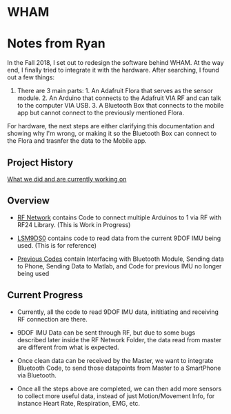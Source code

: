 # WHAM


# Notes from Ryan
In the Fall 2018, I set out to redesign the software behind WHAM. At the way end, I finally tried to integrate it with the hardware. After searching, I found out a few things:
1. There are 3 main parts: 
            1. An Adafruit Flora that serves as the sensor module.
            2. An Arduino that connects to the Adafruit VIA RF and can talk to the computer VIA USB.
            3. A Bluetooth Box that connects to the mobile app but cannot connect to the previously mentioned Flora. 

For hardware, the next steps are either clarifying this documentation and showing why I'm wrong, or making it so the Bluetooth Box can connect to the Flora and trasnfer the data to the Mobile app. 

## Project History
[What we did and are currently working on](https://github.com/qhdo1010/WHAM/tree/master/Previous%20Codes)


## Overview 
* [RF Network](https://github.com/qhdo1010/WHAM/tree/master/RF_Network) contains Code to connect multiple Arduinos to 1 via RF with RF24 Library. (This is Work in Progress)

* [LSM9DS0](https://github.com/qhdo1010/WHAM/tree/master/LSM9DS0) contains code to read data from the current 9DOF IMU being used. (This is for reference)

* [Previous Codes](https://github.com/qhdo1010/WHAM/tree/master/Previous%20Codes) contain Interfacing with Bluetooth Module, Sending data to Phone, Sending Data to Matlab, and Code for previous IMU no longer being used 

## Current Progress

* Currently, all the code to read 9DOF IMU data, inititiating and receiving RF connection are there.

* 9DOF IMU Data can be sent through RF, but due to some bugs described later inside the RF Network Folder, the data read from master are different from what is expected.

* Once clean data can be received by the Master, we want to integrate Bluetooth Code, to send those datapoints from Master to a SmartPhone via Bluetooth.

* Once all the steps above are completed, we can then add more sensors to collect more useful data, instead of just Motion/Movement Info, for instance Heart Rate, Respiration, EMG, etc.
